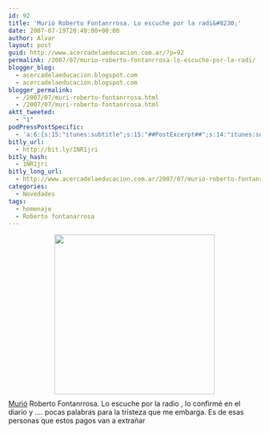 ```yaml
---
id: 92
title: 'Murió Roberto Fontanrrosa. Lo escuche por la radi&#8230;'
date: 2007-07-19T20:49:00+00:00
author: Alvar
layout: post
guid: http://www.acercadelaeducacion.com.ar/?p=92
permalink: /2007/07/murio-roberto-fontanrrosa-lo-escuche-por-la-radi/
blogger_blog:
  - acercadelaeducacion.blogspot.com
  - acercadelaeducacion.blogspot.com
blogger_permalink:
  - /2007/07/muri-roberto-fontanrrosa.html
  - /2007/07/muri-roberto-fontanrrosa.html
aktt_tweeted:
  - "1"
podPressPostSpecific:
  - 'a:6:{s:15:"itunes:subtitle";s:15:"##PostExcerpt##";s:14:"itunes:summary";s:15:"##PostExcerpt##";s:15:"itunes:keywords";s:17:"##WordPressCats##";s:13:"itunes:author";s:10:"##Global##";s:15:"itunes:explicit";s:7:"Default";s:12:"itunes:block";s:7:"Default";}'
bitly_url:
  - http://bit.ly/1NR1jri
bitly_hash:
  - 1NR1jri
bitly_long_url:
  - http://www.acercadelaeducacion.com.ar/2007/07/murio-roberto-fontanrrosa-lo-escuche-por-la-radi/
categories:
  - Novedades
tags:
  - homenaje
  - Roberto fontanarrosa
---
```

<a href="http://www.cardoncosasnuestras.com.ar/objetos/revistalarge/rg2-creador-paisano-0.jpg"><img src="http://www.cardoncosasnuestras.com.ar/objetos/revistalarge/rg2-creador-paisano-0.jpg" style="margin: 0pt auto 10px; display: block; text-align: center; cursor: pointer; width: 320px" border="0" /></a>
<a href="http://www.clarin.com/diario/2007/07/19/um/m-01460691.htm">Murió</a> Roberto Fontanrrosa.
Lo escuche por la radio , lo confirmé en el diario y ....
pocas palabras para la tristeza que me embarga.
Es de esas personas que estos pagos van a extrañar